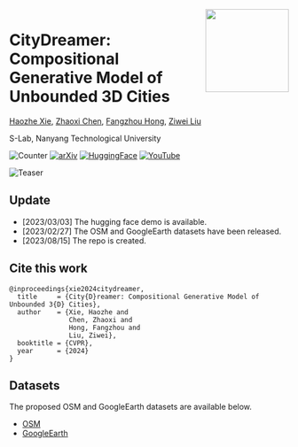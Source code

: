 <img src="https://www.infinitescript.com/projects/CityDreamer/CityDreamer-Logo.png" height="150px" align="right">

# CityDreamer: Compositional Generative Model of Unbounded 3D Cities

[Haozhe Xie](https://haozhexie.com), [Zhaoxi Chen](https://frozenburning.github.io/), [Fangzhou Hong](https://hongfz16.github.io/), [Ziwei Liu](https://liuziwei7.github.io/)

S-Lab, Nanyang Technological University

![Counter](https://api.infinitescript.com/badgen/count?name=hzxie/CityDreamer)
[![arXiv](https://img.shields.io/badge/arXiv-2309.00610-b31b1b.svg)](https://arxiv.org/abs/2309.00610)
[![HuggingFace](https://img.shields.io/badge/%F0%9F%A4%97-Hugging%20Face-blue)](https://huggingface.co/spaces/hzxie/city-dreamer)
[![YouTube](https://img.shields.io/badge/Spotlight%20Video-%23FF0000.svg?logo=YouTube&logoColor=white)](https://youtu.be/te4zinLTYz0)

![Teaser](https://www.infinitescript.com/projects/CityDreamer/CityDreamer-Teaser.jpg)

## Update

- [2023/03/03] The hugging face demo is available.
- [2023/02/27] The OSM and GoogleEarth datasets have been released.
- [2023/08/15] The repo is created.

## Cite this work

```
@inproceedings{xie2024citydreamer,
  title     = {City{D}reamer: Compositional Generative Model of Unbounded 3{D} Cities},
  author    = {Xie, Haozhe and 
               Chen, Zhaoxi and 
               Hong, Fangzhou and 
               Liu, Ziwei},
  booktitle = {CVPR},
  year      = {2024}
}
```

## Datasets

The proposed OSM and GoogleEarth datasets are available below.

- [OSM](https://gateway.infinitescript.com/s/OSM)
- [GoogleEarth](https://gateway.infinitescript.com/s/GoogleEarth)
